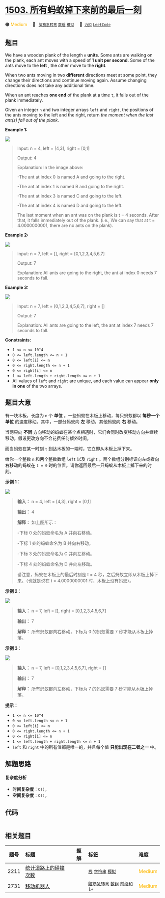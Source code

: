 # [1503. 所有蚂蚁掉下来前的最后一刻](https://2xiao.github.io/leetcode-js/problem/1503.html)

🟠 <font color=#ffb800>Medium</font>&emsp; 🔖&ensp; [`脑筋急转弯`](/tag/brainteaser.md) [`数组`](/tag/array.md) [`模拟`](/tag/simulation.md)&emsp; 🔗&ensp;[`力扣`](https://leetcode.cn/problems/last-moment-before-all-ants-fall-out-of-a-plank) [`LeetCode`](https://leetcode.com/problems/last-moment-before-all-ants-fall-out-of-a-plank)

## 题目

We have a wooden plank of the length `n` **units**. Some ants are walking on
the plank, each ant moves with a speed of **1 unit per second**. Some of the
ants move to the **left** , the other move to the **right**.

When two ants moving in two **different** directions meet at some point, they
change their directions and continue moving again. Assume changing directions
does not take any additional time.

When an ant reaches **one end** of the plank at a time `t`, it falls out of
the plank immediately.

Given an integer `n` and two integer arrays `left` and `right`, the positions
of the ants moving to the left and the right, return _the moment when the last
ant(s) fall out of the plank_.



**Example 1:**

![](https://assets.leetcode.com/uploads/2020/06/17/ants.jpg)

> Input: n = 4, left = [4,3], right = [0,1]
> 
> Output: 4
> 
> Explanation: In the image above:
> 
> -The ant at index 0 is named A and going to the right.
> 
> -The ant at index 1 is named B and going to the right.
> 
> -The ant at index 3 is named C and going to the left.
> 
> -The ant at index 4 is named D and going to the left.
> 
> The last moment when an ant was on the plank is t = 4 seconds. After that, it falls immediately out of the plank. (i.e., We can say that at t = 4.0000000001, there are no ants on the plank).

**Example 2:**

![](https://assets.leetcode.com/uploads/2020/06/17/ants2.jpg)

> Input: n = 7, left = [], right = [0,1,2,3,4,5,6,7]
> 
> Output: 7
> 
> Explanation: All ants are going to the right, the ant at index 0 needs 7 seconds to fall.

**Example 3:**

![](https://assets.leetcode.com/uploads/2020/06/17/ants3.jpg)

> Input: n = 7, left = [0,1,2,3,4,5,6,7], right = []
> 
> Output: 7
> 
> Explanation: All ants are going to the left, the ant at index 7 needs 7 seconds to fall.

**Constraints:**

  * `1 <= n <= 10^4`
  * `0 <= left.length <= n + 1`
  * `0 <= left[i] <= n`
  * `0 <= right.length <= n + 1`
  * `0 <= right[i] <= n`
  * `1 <= left.length + right.length <= n + 1`
  * All values of `left` and `right` are unique, and each value can appear **only in one** of the two arrays.


## 题目大意

有一块木板，长度为 `n` 个 **单位** 。一些蚂蚁在木板上移动，每只蚂蚁都以 **每秒一个单位** 的速度移动。其中，一部分蚂蚁向 **左**
移动，其他蚂蚁向 **右** 移动。

当两只向 **不同** 方向移动的蚂蚁在某个点相遇时，它们会同时改变移动方向并继续移动。假设更改方向不会花费任何额外时间。

而当蚂蚁在某一时刻 `t` 到达木板的一端时，它立即从木板上掉下来。

给你一个整数 `n` 和两个整数数组 `left` 以及 `right` 。两个数组分别标识向左或者向右移动的蚂蚁在 `t = 0`
时的位置。请你返回最后一只蚂蚁从木板上掉下来的时刻。



**示例 1：**



![](https://assets.leetcode.com/uploads/2020/06/17/ants.jpg)

> 
> 
> 
> 
> 
> **输入：** n = 4, left = [4,3], right = [0,1]
> 
> **输出：** 4
> 
> **解释：** 如上图所示：
> 
> -下标 0 处的蚂蚁命名为 A 并向右移动。
> 
> -下标 1 处的蚂蚁命名为 B 并向右移动。
> 
> -下标 3 处的蚂蚁命名为 C 并向左移动。
> 
> -下标 4 处的蚂蚁命名为 D 并向左移动。
> 
> 请注意，蚂蚁在木板上的最后时刻是 t = 4 秒，之后蚂蚁立即从木板上掉下来。（也就是说在 t = 4.0000000001 时，木板上没有蚂蚁）。

**示例 2：**

![](https://assets.leetcode.com/uploads/2020/06/17/ants2.jpg)

> 
> 
> 
> 
> 
> **输入：** n = 7, left = [], right = [0,1,2,3,4,5,6,7]
> 
> **输出：** 7
> 
> **解释：** 所有蚂蚁都向右移动，下标为 0 的蚂蚁需要 7 秒才能从木板上掉落。
> 
> 

**示例 3：**

![](https://assets.leetcode.com/uploads/2020/06/17/ants3.jpg)

> 
> 
> 
> 
> 
> **输入：** n = 7, left = [0,1,2,3,4,5,6,7], right = []
> 
> **输出：** 7
> 
> **解释：** 所有蚂蚁都向左移动，下标为 7 的蚂蚁需要 7 秒才能从木板上掉落。
> 
> 



**提示：**

  * `1 <= n <= 10^4`
  * `0 <= left.length <= n + 1`
  * `0 <= left[i] <= n`
  * `0 <= right.length <= n + 1`
  * `0 <= right[i] <= n`
  * `1 <= left.length + right.length <= n + 1`
  * `left` 和 `right` 中的所有值都是唯一的，并且每个值 **只能出现在二者之一** 中。


## 解题思路

#### 复杂度分析

- **时间复杂度**：`O()`，
- **空间复杂度**：`O()`，

## 代码

```javascript

```

## 相关题目

<!-- prettier-ignore -->
| 题号 | 标题 | 题解 | 标签 | 难度 |
| :------: | :------ | :------: | :------ | :------ |
| 2211 | [统计道路上的碰撞次数](https://leetcode.com/problems/count-collisions-on-a-road) |  |  [`栈`](/tag/stack.md) [`字符串`](/tag/string.md) [`模拟`](/tag/simulation.md) | <font color=#ffb800>Medium</font> |
| 2731 | [移动机器人](https://leetcode.com/problems/movement-of-robots) |  |  [`脑筋急转弯`](/tag/brainteaser.md) [`数组`](/tag/array.md) [`前缀和`](/tag/prefix-sum.md) `1+` | <font color=#ffb800>Medium</font> |